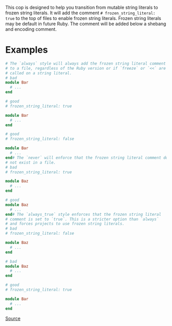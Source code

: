
This cop is designed to help you transition from mutable string literals
to frozen string literals.
It will add the comment `# frozen_string_literal: true` to the top of
files to enable frozen string literals. Frozen string literals may be
default in future Ruby. The comment will be added below a shebang and
encoding comment.

# Examples

```ruby
# The `always` style will always add the frozen string literal comment
# to a file, regardless of the Ruby version or if `freeze` or `<<` are
# called on a string literal.
# bad
module Bar
  # ...
end

# good
# frozen_string_literal: true

module Bar
  # ...
end

# good
# frozen_string_literal: false

module Bar
  # ...
end# The `never` will enforce that the frozen string literal comment does
# not exist in a file.
# bad
# frozen_string_literal: true

module Baz
  # ...
end

# good
module Baz
  # ...
end# The `always_true` style enforces that the frozen string literal
# comment is set to `true`. This is a stricter option than `always`
# and forces projects to use frozen string literals.
# bad
# frozen_string_literal: false

module Baz
  # ...
end

# bad
module Baz
  # ...
end

# good
# frozen_string_literal: true

module Bar
  # ...
end
```

[Source](http://www.rubydoc.info/gems/rubocop/RuboCop/Cop/Style/FrozenStringLiteralComment)